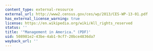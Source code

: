 ```yaml
---
content_type: external-resource
external_url: http://www2.census.gov/ces/wp/2013/CES-WP-13-01.pdf
has_external_license_warning: true
license: https://en.wikipedia.org/wiki/All_rights_reserved
status: ''
title: '"Management in America." (PDF)'
uid: 508981e2-43be-4ab1-9cf7-20bce4836da7
wayback_url: ''
---
```

